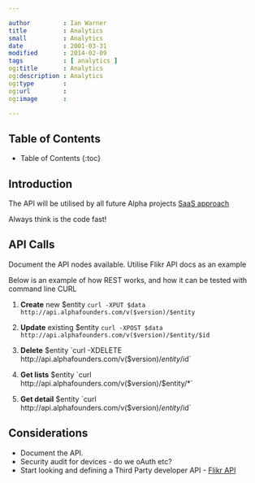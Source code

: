 ```yaml
---

author         : Ian Warner
title          : Analytics
small          : Analytics
date           : 2001-03-31
modified       : 2014-02-09
tags           : [ analytics ]
og:title       : Analytics
og:description : Analytics
og:type        :
og:url         :
og:image       :

---
```


## Table of Contents
* Table of Contents
{:toc}

## Introduction

The API will be utilised by all future Alpha projects
[SaaS approach](http://en.wikipedia.org/wiki/Software_as_a_service)

Always think is the code fast!

## API Calls
Document the API nodes available. Utilise Flikr API docs as an example

Below is an example of how REST works, and how it can be tested with command line CURL

1. **Create** new $entity      `curl -XPUT $data http://api.alphafounders.com/v($version)/$entity`

2. **Update** existing $entity `curl -XPOST $data http://api.alphafounders.com/v($version)/$entity/$id`

3. **Delete** $entity          `curl -XDELETE http://api.alphafounders.com/v($version)/$entity/$id`

4. **Get lists** $entity       `curl http://api.alphafounders.com/v($version)/$entity/*`

5. **Get detail** $entity      `curl http://api.alphafounders.com/v($version)/$entity/$id`

## Considerations
* Document the API.
* Security audit for devices - do we oAuth etc?
* Start looking and defining a Third Party developer API - [Flikr API](http://www.flickr.com/services/api/)